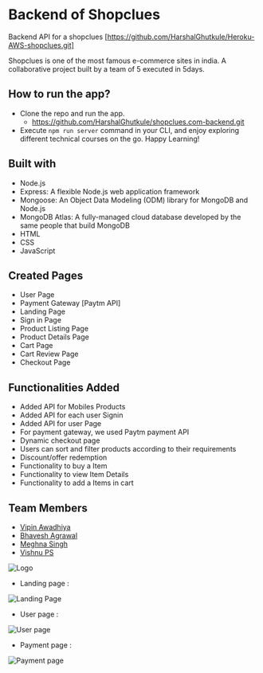 # Backend of Shopclues
Backend API for a shopclues [https://github.com/HarshalGhutkule/Heroku-AWS-shopclues.git]

Shopclues is one of the most famous e-commerce sites in india.
A collaborative project built by a team of 5 executed in 5days.

## How to run the app?
- Clone the repo and run the app.
    - https://github.com/HarshalGhutkule/shopclues.com-backend.git
- Execute `npm run server` command in your CLI, and enjoy exploring different technical courses on the go. Happy Learning!
## Built with
- Node.js
- Express: A flexible Node.js web application framework
- Mongoose: An Object Data Modeling (ODM) library for MongoDB and Node.js
- MongoDB Atlas: A fully-managed cloud database developed by the same people that build MongoDB
- HTML
- CSS
- JavaScript
## Created Pages
- User Page
- Payment Gateway [Paytm API]
- Landing Page
- Sign in Page
- Product Listing Page
- Product Details Page
- Cart Page
- Cart Review Page
- Checkout Page
## Functionalities Added
- Added API for Mobiles Products
- Added API for each user Signin
- Added API for user Page
- For payment gateway, we used Paytm payment API
- Dynamic checkout page
- Users can sort and filter products according to their requirements
- Discount/offer redemption
- Functionality to buy a Item
- Functionality to view Item Details
- Functionality to add a Items in cart

## Team Members
- [Vipin Awadhiya](https://github.com/Vipin115)
- [Bhavesh Agrawal](https://github.com/Bhavesh-XLV)
- [Meghna Singh](https://github.com/Meghna9027)
- [Vishnu PS](https://github.com/VishnuPScodes)


![Logo](https://images.shopclues.com/images/ui/shopclues_logo@2x.png)

- Landing page :

![Landing Page](https://user-images.githubusercontent.com/95927895/158878832-a8681047-98e3-4bae-9498-936a3c04a932.png)

- User page :

![User page](https://user-images.githubusercontent.com/95927895/158820102-4edf7c2b-f23b-461f-98ba-4b9ad0b960ef.png)


- Payment page :

![Payment page](https://user-images.githubusercontent.com/95927895/158820261-5f0270ee-cd41-4a1f-b4e1-b6239cdcf89d.png)
